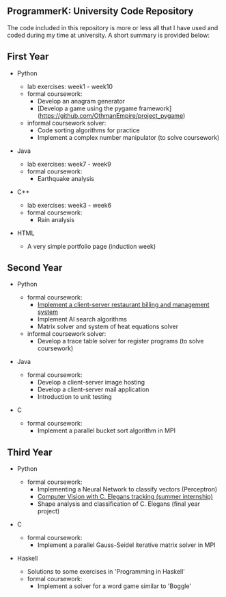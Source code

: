 ## ProgrammerK: University Code Repository

The code included in this repository is more or less all that I have used and coded during my time at university. A short summary is provided below: 

## First Year

* Python
    * lab exercises: week1 - week10
    * formal coursework:
        * Develop an anagram generator
        * [Develop a game using the pygame framework] (https://github.com/OthmanEmpire/project_pygame)
    * informal coursework solver:
        * Code sorting algorithms for practice
        * Implement a complex number manipulator (to solve coursework)

* Java
    * lab exercises: week7 - week9
    * formal coursework:
        * Earthquake analysis

* C++
    * lab exercises: week3 - week6
    * formal coursework:
        * Rain analysis

* HTML
    * A very simple portfolio page (induction week)


## Second Year

* Python
    * formal coursework:
        * [Implement a client-server restaurant billing and management system](https://github.com//OthmanEmpire//project_aardvark)
        * Implement AI search algorithms
        * Matrix solver and system of heat equations solver
    * informal coursework solver:
        * Develop a trace table solver for register programs (to solve coursework)

* Java
    * formal coursework:
        * Develop a client-server image hosting
        * Develop a client-server mail application
        * Introduction to unit testing

* C
    * formal coursework:
        * Implement a parallel bucket sort algorithm in MPI


## Third Year

* Python
    * formal coursework:
        * Implementing a Neural Network to classify vectors (Perceptron)
        * [Computer Vision with C. Elegans tracking (summer internship)](https://github.com/OthmanEmpire/project_elegance)
        * Shape analysis and classification of C. Elegans (final year project)

* C
    * formal coursework:
        * Implement a parallel Gauss-Seidel iterative matrix solver in MPI

* Haskell
    * Solutions to some exercises in 'Programming in Haskell'
    * formal coursework:
        * Implement a solver for a word game similar to 'Boggle'
